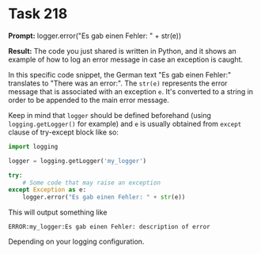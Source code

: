 # Task 218

**Prompt:** logger.error("Es gab einen Fehler: " + str(e))

**Result:**
The code you just shared is written in Python, and it shows an example of how to log an error message in case an exception is caught. 

In this specific code snippet, the German text "Es gab einen Fehler:" translates to "There was an error:". The `str(e)` represents the error message that is associated with an exception `e`. It's converted to a string in order to be appended to the main error message. 

Keep in mind that `logger` should be defined beforehand (using `logging.getLogger()` for example) and `e` is usually obtained from `except` clause of try-except block like so:

```python
import logging

logger = logging.getLogger('my_logger')

try:
    # Some code that may raise an exception
except Exception as e:
    logger.error("Es gab einen Fehler: " + str(e))
```

This will output something like 
```shell
ERROR:my_logger:Es gab einen Fehler: description of error
``` 

Depending on your logging configuration.
